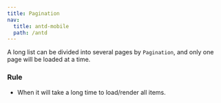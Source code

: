 ```yaml
---
title: Pagination
nav:
  title: antd-mobile
  path: /antd
---
```


A long list can be divided into several pages by `Pagination`, and only one page will be loaded at a time.

### Rule
- When it will take a long time to load/render all items.

<code src="./demo/basic.tsx" />

<API/>